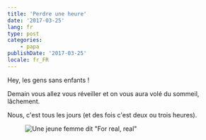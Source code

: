 ```yaml
---
title: 'Perdre une heure'
date: '2017-03-25'
lang: fr
type: post
categories:
    - papa
publishDate: '2017-03-25'
locale: fr_FR
---
```


Hey, les gens sans enfants ! 

Demain vous allez vous réveiller et on vous aura volé du sommeil, lâchement.

Nous, c'est tous les jours (et des fois c'est deux ou trois heures).

<figure>
  <img src="{{ page.url }}for_real.gif" alt="Une jeune femme dit &quot;For real, real&quot;"/>
</figure>